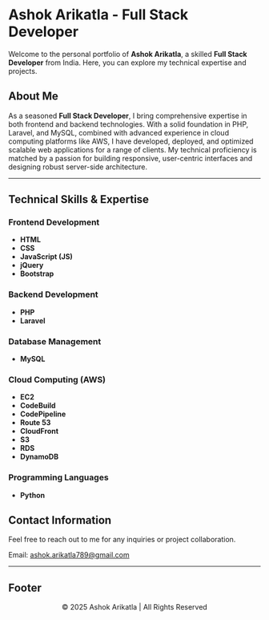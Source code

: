 # Ashok Arikatla - Full Stack Developer

Welcome to the personal portfolio of **Ashok Arikatla**, a skilled **Full Stack Developer** from India. Here, you can explore my technical expertise and projects.

## About Me

As a seasoned **Full Stack Developer**, I bring comprehensive expertise in both frontend and backend technologies. With a solid foundation in PHP, Laravel, and MySQL, combined with advanced experience in cloud computing platforms like AWS, I have developed, deployed, and optimized scalable web applications for a range of clients. My technical proficiency is matched by a passion for building responsive, user-centric interfaces and designing robust server-side architecture. 

---

## Technical Skills & Expertise

### Frontend Development
- **HTML**
- **CSS**
- **JavaScript (JS)**
- **jQuery**
- **Bootstrap**

### Backend Development
- **PHP**
- **Laravel**

### Database Management
- **MySQL**

### Cloud Computing (AWS)
- **EC2**
- **CodeBuild**
- **CodePipeline**
- **Route 53**
- **CloudFront**
- **S3**
- **RDS**
- **DynamoDB**

### Programming Languages
- **Python**

## Contact Information

Feel free to reach out to me for any inquiries or project collaboration.

Email: [ashok.arikatla789@gmail.com](mailto:ashok.arikatla789@gmail.com)

---

## Footer

<div align="center">
  © 2025 Ashok Arikatla | All Rights Reserved
</div>
